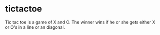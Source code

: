 # tictactoe
Tic tac toe is a game of X and O. The winner wins if he or she gets either X or O's in a line or an diagonal.

